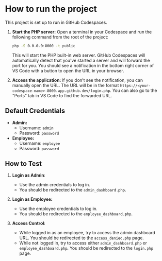 # How to run the project

This project is set up to run in GitHub Codespaces.

1.  **Start the PHP server:**
    Open a terminal in your Codespace and run the following command from the root of the project:
    ```bash
    php -S 0.0.0.0:8000 -t public
    ```
    This will start the PHP built-in web server. GitHub Codespaces will automatically detect that you've started a server and will forward the port for you. You should see a notification in the bottom right corner of VS Code with a button to open the URL in your browser.

2.  **Access the application:**
    If you don't see the notification, you can manually open the URL. The URL will be in the format `https://<your-codespace-name>-8000.app.github.dev/login.php`.
    You can also go to the "Ports" tab in VS Code to find the forwarded URL.

## Default Credentials

-   **Admin:**
    -   Username: `admin`
    -   Password: `password`
-   **Employee:**
    -   Username: `employee`
    -   Password: `password`

## How to Test

1.  **Login as Admin:**
    -   Use the admin credentials to log in.
    -   You should be redirected to the `admin_dashboard.php`.

2.  **Login as Employee:**
    -   Use the employee credentials to log in.
    -   You should be redirected to the `employee_dashboard.php`.

3.  **Access Control:**
    -   While logged in as an employee, try to access the admin dashboard URL. You should be redirected to the `access_denied.php` page.
    -   While not logged in, try to access either `admin_dashboard.php` or `employee_dashboard.php`. You should be redirected to the `login.php` page.
